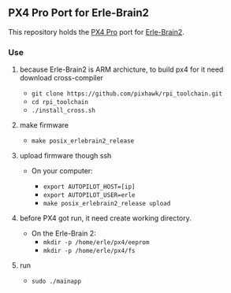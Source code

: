 ## PX4 Pro Port for Erle-Brain2 ##

This repository holds the [PX4 Pro](http://px4.io) port for [Erle-Brain2](http://erlerobotics.com/blog/home-creative/).

### Use ###

1. because Erle-Brain2 is ARM archicture, to build px4 for it need download cross-compiler
   * `git clone https://github.com/pixhawk/rpi_toolchain.git`
   * `cd rpi_toolchain`
   * `./install_cross.sh`

2. make firmware
   * `make posix_erlebrain2_release` 

3. upload firmware though ssh 
   * On your computer: 

   		* `export AUTOPILOT_HOST=[ip]`
   		* `export AUTOPILOT_USER=erle`
   		* `make posix_erlebrain2_release upload`

4. before PX4 got run, it need create working directory.
	* On the Erle-Brain 2: 
   		* `mkdir -p /home/erle/px4/eeprom`
   		* `mkdir -p /home/erle/px4/fs`
5. run
   * `sudo ./mainapp`